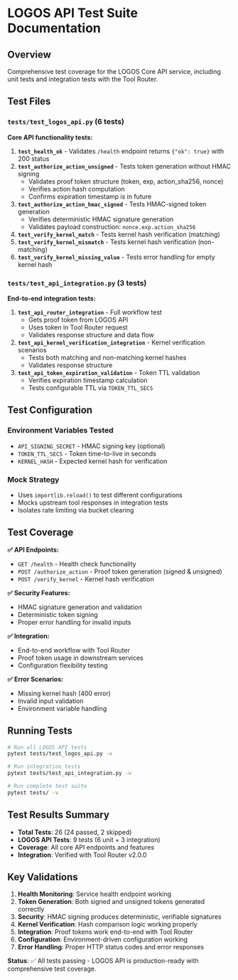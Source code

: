 # LOGOS API Test Suite Documentation

## Overview
Comprehensive test coverage for the LOGOS Core API service, including unit tests and integration tests with the Tool Router.

## Test Files

### `tests/test_logos_api.py` (6 tests)
**Core API functionality tests:**

1. **`test_health_ok`** - Validates `/health` endpoint returns `{"ok": true}` with 200 status
2. **`test_authorize_action_unsigned`** - Tests token generation without HMAC signing
   - Validates proof token structure (token, exp, action_sha256, nonce)  
   - Verifies action hash computation
   - Confirms expiration timestamp is in future
3. **`test_authorize_action_hmac_signed`** - Tests HMAC-signed token generation
   - Verifies deterministic HMAC signature generation
   - Validates payload construction: `nonce.exp.action_sha256`
4. **`test_verify_kernel_match`** - Tests kernel hash verification (matching)
5. **`test_verify_kernel_mismatch`** - Tests kernel hash verification (non-matching) 
6. **`test_verify_kernel_missing_value`** - Tests error handling for empty kernel hash

### `tests/test_api_integration.py` (3 tests)
**End-to-end integration tests:**

1. **`test_api_router_integration`** - Full workflow test
   - Gets proof token from LOGOS API
   - Uses token in Tool Router request  
   - Validates response structure and data flow
2. **`test_api_kernel_verification_integration`** - Kernel verification scenarios
   - Tests both matching and non-matching kernel hashes
   - Validates response structure
3. **`test_api_token_expiration_validation`** - Token TTL validation
   - Verifies expiration timestamp calculation
   - Tests configurable TTL via `TOKEN_TTL_SECS`

## Test Configuration

### Environment Variables Tested
- `API_SIGNING_SECRET` - HMAC signing key (optional)
- `TOKEN_TTL_SECS` - Token time-to-live in seconds
- `KERNEL_HASH` - Expected kernel hash for verification

### Mock Strategy
- Uses `importlib.reload()` to test different configurations
- Mocks upstream tool responses in integration tests
- Isolates rate limiting via bucket clearing

## Test Coverage

**✅ API Endpoints:**
- `GET /health` - Health check functionality
- `POST /authorize_action` - Proof token generation (signed & unsigned)
- `POST /verify_kernel` - Kernel hash verification

**✅ Security Features:**
- HMAC signature generation and validation
- Deterministic token signing
- Proper error handling for invalid inputs

**✅ Integration:**
- End-to-end workflow with Tool Router
- Proof token usage in downstream services
- Configuration flexibility testing

**✅ Error Scenarios:**
- Missing kernel hash (400 error)
- Invalid input validation
- Environment variable handling

## Running Tests

```bash
# Run all LOGOS API tests
pytest tests/test_logos_api.py -v

# Run integration tests  
pytest tests/test_api_integration.py -v

# Run complete test suite
pytest tests/ -v
```

## Test Results Summary
- **Total Tests**: 26 (24 passed, 2 skipped)
- **LOGOS API Tests**: 9 tests (6 unit + 3 integration)
- **Coverage**: All core API endpoints and features
- **Integration**: Verified with Tool Router v2.0.0

## Key Validations
1. **Health Monitoring**: Service health endpoint working
2. **Token Generation**: Both signed and unsigned tokens generated correctly
3. **Security**: HMAC signing produces deterministic, verifiable signatures
4. **Kernel Verification**: Hash comparison logic working properly
5. **Integration**: Proof tokens work end-to-end with Tool Router
6. **Configuration**: Environment-driven configuration working
7. **Error Handling**: Proper HTTP status codes and error responses

**Status**: ✅ All tests passing - LOGOS API is production-ready with comprehensive test coverage.